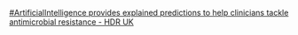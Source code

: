 [#ArtificialIntelligence provides explained predictions to help clinicians tackle antimicrobial resistance - HDR UK](https://qi.tc/qi/110580)